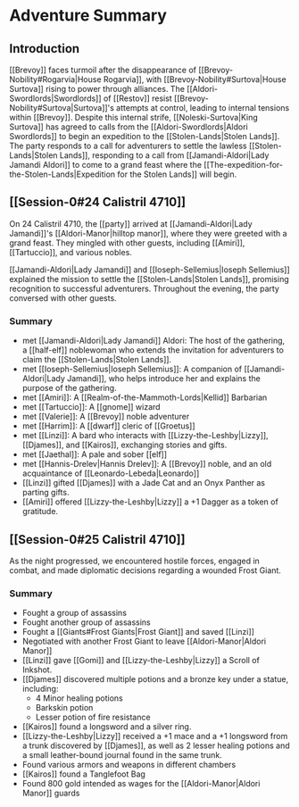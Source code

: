 # Adventure Summary
## Introduction
[[Brevoy]] faces turmoil after the disappearance of [[Brevoy-Nobility#Rogarvia|House Rogarvia]], with [[Brevoy-Nobility#Surtova|House Surtova]] rising to power through alliances. The [[Aldori-Swordlords|Swordlords]] of [[Restov]] resist [[Brevoy-Nobility#Surtova|Surtova]]'s attempts at control, leading to internal tensions within [[Brevoy]]. Despite this internal strife, [[Noleski-Surtova|King Surtova]] has agreed to calls from the [[Aldori-Swordlords|Aldori Swordlords]] to begin an expedition to the [[Stolen-Lands|Stolen Lands]]. The party responds to a call for adventurers to settle the lawless [[Stolen-Lands|Stolen Lands]], responding to a call from [[Jamandi-Aldori|Lady Jamandi Aldori]] to come to a grand feast where the [[The-expedition-for-the-Stolen-Lands|Expedition for the Stolen Lands]] will begin.
## [[Session-0#24 Calistril 4710]]
On 24 Calistril 4710, the [[party]] arrived at [[Jamandi-Aldori|Lady Jamandi]]'s [[Aldori-Manor|hilltop manor]], where they were greeted with a grand feast. They mingled with other guests, including [[Amiri]], [[Tartuccio]], and various nobles. 

[[Jamandi-Aldori|Lady Jamandi]] and [[Ioseph-Sellemius|Ioseph Sellemius]] explained the mission to settle the [[Stolen-Lands|Stolen Lands]], promising recognition to successful adventurers. Throughout the evening, the party conversed with other guests.
### Summary
- met [[Jamandi-Aldori|Lady Jamandi]] Aldori: The host of the gathering, a [[half-elf]] noblewoman who extends the invitation for adventurers to claim the [[Stolen-Lands|Stolen Lands]].
- met [[Ioseph-Sellemius|Ioseph Sellemius]]: A companion of [[Jamandi-Aldori|Lady Jamandi]], who helps introduce her and explains the purpose of the gathering.
- met [[Amiri]]: A [[Realm-of-the-Mammoth-Lords|Kellid]] Barbarian 
- met [[Tartuccio]]: A [[gnome]] wizard
- met [[Valerie]]: A [[Brevoy]] noble adventurer
- met [[Harrim]]: A [[dwarf]] cleric of [[Groetus]]
- met [[Linzi]]: A bard who interacts with [[Lizzy-the-Leshby|Lizzy]], [[Djames]], and [[Kairos]], exchanging stories and gifts.
- met [[Jaethal]]: A pale and sober [[elf]] 
- met [[Hannis-Drelev|Hannis Drelev]]: A [[Brevoy]] noble, and an old acquaintance of [[Leonardo-Lebeda|Leonardo]]
- [[Linzi]] gifted [[Djames]] with a Jade Cat and an Onyx Panther as parting gifts.
- [[Amiri]] offered [[Lizzy-the-Leshby|Lizzy]] a +1 Dagger as a token of gratitude.
## [[Session-0#25 Calistril 4710]]
As the night progressed, we encountered hostile forces, engaged in combat, and made diplomatic decisions regarding a wounded Frost Giant.
### Summary
- Fought a group of assassins
- Fought another group of assassins
- Fought a [[Giants#Frost Giants|Frost Giant]] and saved [[Linzi]]
- Negotiated with another Frost Giant to leave [[Aldori-Manor|Aldori Manor]]
- [[Linzi]] gave [[Gomi]] and [[Lizzy-the-Leshby|Lizzy]] a Scroll of Inkshot.
- [[Djames]] discovered multiple potions and a bronze key under a statue, including:
    - 4 Minor healing potions
    - Barkskin potion
    - Lesser potion of fire resistance
- [[Kairos]] found a longsword and a silver ring.
- [[Lizzy-the-Leshby|Lizzy]] received a +1 mace and a +1 longsword from a trunk discovered by [[Djames]], as well as 2 lesser healing potions and a small leather-bound journal found in the same trunk.
- Found various armors and weapons in different chambers
- [[Kairos]] found a Tanglefoot Bag
- Found 800 gold intended as wages for the [[Aldori-Manor|Aldori Manor]] guards
